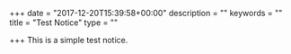 +++
date = "2017-12-20T15:39:58+00:00"
description = ""
keywords = ""
title = "Test Notice"
type = ""

+++
This is a simple test notice.